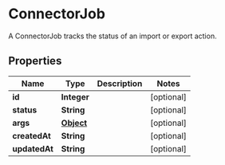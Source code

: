 

# ConnectorJob

A ConnectorJob tracks the status of an import or export action. 
## Properties

Name | Type | Description | Notes
------------ | ------------- | ------------- | -------------
**id** | **Integer** |  |  [optional]
**status** | **String** |  |  [optional]
**args** | [**Object**](.md) |  |  [optional]
**createdAt** | **String** |  |  [optional]
**updatedAt** | **String** |  |  [optional]



